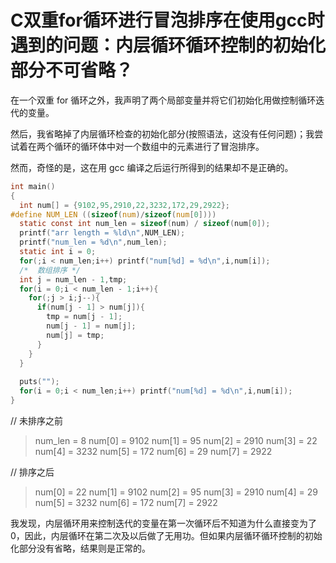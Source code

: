 <link href="../../css/style.css" rel="stylesheet" type="text/css" />

# C双重for循环进行冒泡排序在使用gcc时遇到的问题：内层循环循环控制的初始化部分不可省略？
在一个双重 for 循环之外，我声明了两个局部变量并将它们初始化用做控制循环迭代的变量。

然后，我省略掉了内层循环检查的初始化部分(按照语法，这没有任何问题)；我尝试着在两个循环的循环体中对一个数组中的元素进行了冒泡排序。

然而，奇怪的是，这在用 gcc 编译之后运行所得到的结果却不是正确的。

```C
int main()
{
  int num[] = {9102,95,2910,22,3232,172,29,2922};
#define NUM_LEN ((sizeof(num)/sizeof(num[0])))
  static const int num_len = sizeof(num) / sizeof(num[0]);
  printf("arr length = %ld\n",NUM_LEN);
  printf("num_len = %d\n",num_len);
  static int i = 0;
  for(;i < num_len;i++) printf("num[%d] = %d\n",i,num[i]);
  /*  数组排序 */
  int j = num_len - 1,tmp;
  for(i = 0;i < num_len - 1;i++){
    for(;j > i;j--){
      if(num[j - 1] > num[j]){
        tmp = num[j - 1];
        num[j - 1] = num[j];
        num[j] = tmp;
      }
    }
  }
  
  puts("");
  for(i = 0;i < num_len;i++) printf("num[%d] = %d\n",i,num[i]);
}
```

// 未排序之前

>  num_len = 8
    num[0] = 9102
    num[1] = 95
    num[2] = 2910
    num[3] = 22
    num[4] = 3232
    num[5] = 172
    num[6] = 29
    num[7] = 2922

// 排序之后
> num[0] = 22
    num[1] = 9102
    num[2] = 95
    num[3] = 2910
    num[4] = 29
    num[5] = 3232
    num[6] = 172
    num[7] = 2922

我发现，内层循环用来控制迭代的变量在第一次循环后不知道为什么直接变为了 0，因此，内层循环在第二次及以后做了无用功。但如果内层循环循环控制的初始化部分没有省略，结果则是正常的。

